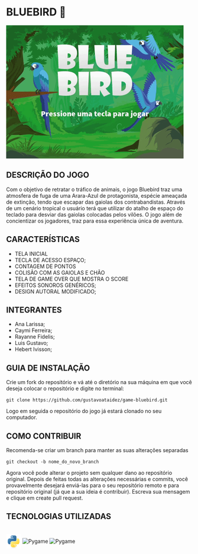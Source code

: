 # BLUEBIRD 🦜
<img alt="gif-bluebird" src="images/bluebird.gif">

## DESCRIÇÃO DO JOGO 
Com o objetivo de retratar o tráfico de animais, o jogo Bluebird traz uma atmosfera de fuga de uma Arara-Azul de protagonista, espécie ameaçada de extinção, tendo que escapar das gaiolas dos contrabandistas.
Através de um cenário tropical o usuário terá que utilizar do atalho de espaço do teclado para desviar das gaiolas colocadas pelos vilões. O jogo além de concientizar os jogadores, traz para essa experiência única de aventura.

## CARACTERÍSTICAS
- TELA INICIAL
- TECLA DE ACESSO ESPAÇO;
- CONTAGEM DE PONTOS
- COLISÃO COM AS GAIOLAS E CHÃO
- TELA DE GAME OVER QUE MOSTRA O SCORE
- EFEITOS SONOROS GENÉRICOS;
- DESIGN AUTORAL MODIFICADO;

## INTEGRANTES
- Ana Larissa;
- Caymi Ferreira;
- Rayanne Fidelis;
- Luis Gustavo;
- Hebert Ivisson;

## GUIA DE INSTALAÇÃO
Crie um fork do repositório e vá até o diretório na sua máquina em que você deseja colocar o repositório e digite no terminal:
```
git clone https://github.com/gustavoataidez/game-bluebird.git
```
Logo em seguida o repositório do jogo já estará clonado no seu computador.


## COMO CONTRIBUIR
Recomenda-se criar um branch para manter as suas alterações separadas
```
git checkout -b nome_do_novo_branch
```
Agora você pode alterar o projeto sem qualquer dano ao repositório original.
Depois de feitas todas as alterações necessárias e commits, você provavelmente desejará enviá-las para o seu repositório remoto e para repositório original (já que a sua ideia é contribuir).
Escreva sua mensagem e clique em create pull request.

## TECNOLOGIAS UTILIZADAS
<div style="display: inline_block"><br>
  <img align="center" alt="Python" height="40" width="40" src="https://raw.githubusercontent.com/devicons/devicon/master/icons/python/python-original.svg">
  <img align="center" alt="Pygame" height="60" width="60" src="https://www.pygame.org/ftp/pygame-head-party.png">
  <img align="center" alt="Pygame" height="40" width="40" src="https://logodownload.org/wp-content/uploads/2017/04/adobe-Illustrator-logo-1-1.png">
</div>
